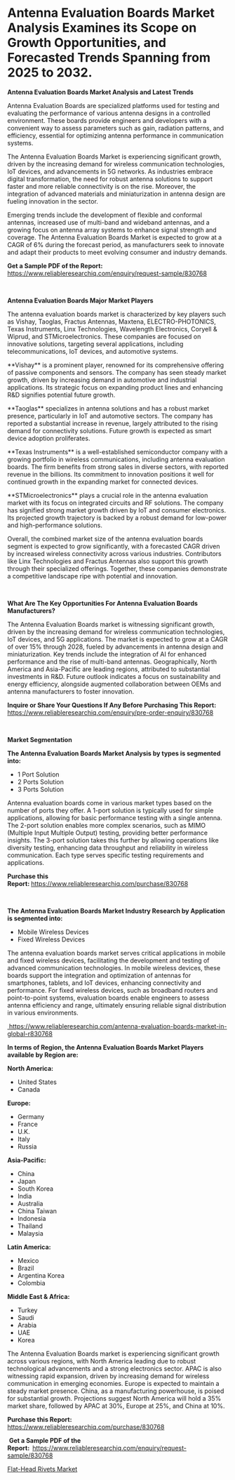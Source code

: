 <p><h1>Antenna Evaluation Boards Market Analysis Examines its Scope on Growth Opportunities, and Forecasted Trends Spanning from 2025 to 2032.</h1></p><p><strong>Antenna Evaluation Boards Market Analysis and Latest Trends</strong></p>
<p><p>Antenna Evaluation Boards are specialized platforms used for testing and evaluating the performance of various antenna designs in a controlled environment. These boards provide engineers and developers with a convenient way to assess parameters such as gain, radiation patterns, and efficiency, essential for optimizing antenna performance in communication systems.</p><p>The Antenna Evaluation Boards Market is experiencing significant growth, driven by the increasing demand for wireless communication technologies, IoT devices, and advancements in 5G networks. As industries embrace digital transformation, the need for robust antenna solutions to support faster and more reliable connectivity is on the rise. Moreover, the integration of advanced materials and miniaturization in antenna design are fueling innovation in the sector.</p><p>Emerging trends include the development of flexible and conformal antennas, increased use of multi-band and wideband antennas, and a growing focus on antenna array systems to enhance signal strength and coverage. The Antenna Evaluation Boards Market is expected to grow at a CAGR of 6% during the forecast period, as manufacturers seek to innovate and adapt their products to meet evolving consumer and industry demands.</p></p>
<p><strong>Get a Sample PDF of the Report:&nbsp;</strong> <a href="https://www.reliableresearchiq.com/enquiry/request-sample/830768?utm_campaign=2463&utm_medium=2&utm_source=Github&utm_content=ia&utm_term=25032025&utm_id=antenna-evaluation-boards">https://www.reliableresearchiq.com/enquiry/request-sample/830768</a></p>
<p>&nbsp;</p>
<p><strong>Antenna Evaluation Boards Major Market Players</strong></p>
<p><p>The antenna evaluation boards market is characterized by key players such as Vishay, Taoglas, Fractus Antennas, Maxtena, ELECTRO-PHOTONICS, Texas Instruments, Linx Technologies, Wavelength Electronics, Coryell & Wiprud, and STMicroelectronics. These companies are focused on innovative solutions, targeting several applications, including telecommunications, IoT devices, and automotive systems.</p><p>**Vishay** is a prominent player, renowned for its comprehensive offering of passive components and sensors. The company has seen steady market growth, driven by increasing demand in automotive and industrial applications. Its strategic focus on expanding product lines and enhancing R&D signifies potential future growth.</p><p>**Taoglas** specializes in antenna solutions and has a robust market presence, particularly in IoT and automotive sectors. The company has reported a substantial increase in revenue, largely attributed to the rising demand for connectivity solutions. Future growth is expected as smart device adoption proliferates.</p><p>**Texas Instruments** is a well-established semiconductor company with a growing portfolio in wireless communications, including antenna evaluation boards. The firm benefits from strong sales in diverse sectors, with reported revenue in the billions. Its commitment to innovation positions it well for continued growth in the expanding market for connected devices.</p><p>**STMicroelectronics** plays a crucial role in the antenna evaluation market with its focus on integrated circuits and RF solutions. The company has signified strong market growth driven by IoT and consumer electronics. Its projected growth trajectory is backed by a robust demand for low-power and high-performance solutions.</p><p>Overall, the combined market size of the antenna evaluation boards segment is expected to grow significantly, with a forecasted CAGR driven by increased wireless connectivity across various industries. Contributors like Linx Technologies and Fractus Antennas also support this growth through their specialized offerings. Together, these companies demonstrate a competitive landscape ripe with potential and innovation.</p></p>
<p>&nbsp;</p>
<p><strong>What Are The Key Opportunities For Antenna Evaluation Boards Manufacturers?</strong></p>
<p><p>The Antenna Evaluation Boards market is witnessing significant growth, driven by the increasing demand for wireless communication technologies, IoT devices, and 5G applications. The market is expected to grow at a CAGR of over 15% through 2028, fueled by advancements in antenna design and miniaturization. Key trends include the integration of AI for enhanced performance and the rise of multi-band antennas. Geographically, North America and Asia-Pacific are leading regions, attributed to substantial investments in R&D. Future outlook indicates a focus on sustainability and energy efficiency, alongside augmented collaboration between OEMs and antenna manufacturers to foster innovation.</p></p>
<p><strong>Inquire or Share Your Questions If Any Before Purchasing This Report:</strong> <a href="https://www.reliableresearchiq.com/enquiry/pre-order-enquiry/830768?utm_campaign=2463&utm_medium=2&utm_source=Github&utm_content=ia&utm_term=25032025&utm_id=antenna-evaluation-boards">https://www.reliableresearchiq.com/enquiry/pre-order-enquiry/830768</a></p>
<p>&nbsp;</p>
<p><strong>Market Segmentation</strong></p>
<p><strong>The Antenna Evaluation Boards Market Analysis by types is segmented into:</strong></p>
<p><ul><li>1 Port Solution</li><li>2 Ports Solution</li><li>3 Ports Solution</li></ul></p>
<p><p>Antenna evaluation boards come in various market types based on the number of ports they offer. A 1-port solution is typically used for simple applications, allowing for basic performance testing with a single antenna. The 2-port solution enables more complex scenarios, such as MIMO (Multiple Input Multiple Output) testing, providing better performance insights. The 3-port solution takes this further by allowing operations like diversity testing, enhancing data throughput and reliability in wireless communication. Each type serves specific testing requirements and applications.</p></p>
<p><strong>Purchase this Report:&nbsp;</strong><a href="https://www.reliableresearchiq.com/purchase/830768?utm_campaign=2463&utm_medium=2&utm_source=Github&utm_content=ia&utm_term=25032025&utm_id=antenna-evaluation-boards">https://www.reliableresearchiq.com/purchase/830768</a></p>
<p>&nbsp;</p>
<p><strong>The Antenna Evaluation Boards Market Industry Research by Application is segmented into:</strong></p>
<p><ul><li>Mobile Wireless Devices</li><li>Fixed Wireless Devices</li></ul></p>
<p><p>The antenna evaluation boards market serves critical applications in mobile and fixed wireless devices, facilitating the development and testing of advanced communication technologies. In mobile wireless devices, these boards support the integration and optimization of antennas for smartphones, tablets, and IoT devices, enhancing connectivity and performance. For fixed wireless devices, such as broadband routers and point-to-point systems, evaluation boards enable engineers to assess antenna efficiency and range, ultimately ensuring reliable signal distribution in various environments.</p></p>
<p><a href="https://www.reliableresearchiq.com/antenna-evaluation-boards-market-in-global-r830768?utm_campaign=2463&utm_medium=2&utm_source=Github&utm_content=ia&utm_term=25032025&utm_id=antenna-evaluation-boards">&nbsp;https://www.reliableresearchiq.com/antenna-evaluation-boards-market-in-global-r830768</a></p>
<p><strong>In terms of Region, the Antenna Evaluation Boards Market Players available by Region are:</strong></p>
<p>
    <p> <strong> North America: </strong>
        <ul>
            <li>United States</li>
            <li>Canada</li>
        </ul>
        </p> 
    <p> <strong> Europe: </strong>
        <ul>
            <li>Germany</li>
            <li>France</li>
            <li>U.K.</li>
            <li>Italy</li>
            <li>Russia</li>
        </ul>
        </p> 
    <p> <strong> Asia-Pacific: </strong>
        <ul>
            <li>China</li>
            <li>Japan</li>
            <li>South Korea</li>
            <li>India</li>
            <li>Australia</li>
            <li>China Taiwan</li>
            <li>Indonesia</li>
            <li>Thailand</li>
            <li>Malaysia</li>
        </ul>
        </p> 
    <p> <strong> Latin America: </strong>
        <ul>
            <li>Mexico</li>
            <li>Brazil</li>
            <li>Argentina Korea</li>
            <li>Colombia</li>
        </ul>
        </p> 
    <p> <strong> Middle East & Africa: </strong>
        <ul>
            <li>Turkey</li>
            <li>Saudi</li>
            <li>Arabia</li>
            <li>UAE</li>
            <li>Korea</li>
        </ul>
    </p>
    </p>
<p><p>The Antenna Evaluation Boards market is experiencing significant growth across various regions, with North America leading due to robust technological advancements and a strong electronics sector. APAC is also witnessing rapid expansion, driven by increasing demand for wireless communication in emerging economies. Europe is expected to maintain a steady market presence. China, as a manufacturing powerhouse, is poised for substantial growth. Projections suggest North America will hold a 35% market share, followed by APAC at 30%, Europe at 25%, and China at 10%.</p></p>
<p><strong>Purchase this Report: </strong><a href="https://www.reliableresearchiq.com/purchase/830768?utm_campaign=2463&utm_medium=2&utm_source=Github&utm_content=ia&utm_term=25032025&utm_id=antenna-evaluation-boards">https://www.reliableresearchiq.com/purchase/830768</a></p>
<p>&nbsp;<strong>Get a Sample PDF of the Report:&nbsp;&nbsp;</strong><a href="https://www.reliableresearchiq.com/enquiry/request-sample/830768?utm_campaign=2463&utm_medium=2&utm_source=Github&utm_content=ia&utm_term=25032025&utm_id=antenna-evaluation-boards">https://www.reliableresearchiq.com/enquiry/request-sample/830768</a></p>
<p><strong></strong></p>
<p><p><a href="https://github.com/hillsmyung726/Market-Research-Report-List-1/blob/main/flat-head-rivets-market.md?utm_campaign=2463&utm_medium=2&utm_source=Github&utm_content=ia&utm_term=25032025&utm_id=antenna-evaluation-boards">Flat-Head Rivets Market</a></p></p>